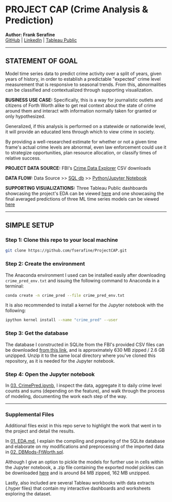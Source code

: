 
# PROJECT CAP (Crime Analysis & Prediction)

**Author: Frank Serafine**  
[GitHub](https://github.com/fserafine) | [LinkedIn](https://www.linkedin.com/in/frankserafine/) | [Tableau Public](https://public.tableau.com/app/profile/frank.serafine)

---

## STATEMENT OF GOAL

Model time series data to predict crime activity over a split of years, given years of history, in order to establish a predictable "expected" crime level measurement that is responsive to seasonal trends. From this, abnormalities can be classified and contextualized through supporting visualization.

**BUSINESS USE CASE:** Specifically, this is a way for journalistic outlets and citizens of Forth Worth alike to get real context about the state of crime around them and interact with information normally taken for granted or only hypothesized.  

Generalized, if this analysis is performed on a statewide or nationwide level, it will provide an educated lens through which to view crime in society.

By providing a well-researched estimate for whether or not a given time frame's actual crime levels are abnormal, even law enforcement could use it to strategize opportunities, plan resource allocation, or classify times of relative success. 

**PROJECT DATA SOURCE:** FBI's [Crime Data Explorer](https://crime-data-explorer.fr.cloud.gov/pages/downloads) CSV downloads

**DATA FLOW:** Data Source >> [SQL db](https://drive.google.com/file/d/1Q7emKSnD8K-WJrrnZW410LEhxlXoYg63/view?usp=sharing) >> [Python/Jupyter Notebook](https://github.com/fserafine/ProjectCAP/blob/main/03.%20CrimePred.ipynb)

**SUPPORTING VISUALIZATIONS:** Three Tableau Public dashboards showcasing the project's EDA can be viewed [here](https://public.tableau.com/app/profile/frank.serafine/viz/ProjectCAP-Ft_WorthCrimeStats3Dashboards/CrimeLevelsDemographics-Ft_Worth) and one showcasing the final averaged predictions of three ML time series models can be viewed [here](https://public.tableau.com/app/profile/frank.serafine/viz/ProjectCAP-MLPredictions/MachineLearningPredictionsvsActual)

---

## SIMPLE SETUP 

### Step 1: Clone this repo to your local machine

```bash
git clone https://github.com/fserafine/ProjectCAP.git
```

### Step 2: Create the environment

The Anaconda environment I used can be installed easily after downloading `crime_pred_env.txt` and issuing the following command to Anaconda in a terminal:

```bash
conda create -n crime_pred --file crime_pred_env.txt
```

It is also recommended to install a kernel for the Jupyter notebook with the following:

```bash
ipython kernel install --name "crime_pred" --user
```
### Step 3: Get the database

The database I constructed in SQLite from the FBI's provided CSV files can be downloaded [from this link](https://drive.google.com/file/d/1Q7emKSnD8K-WJrrnZW410LEhxlXoYg63/view?usp=sharing), and is approximately 630 MB zipped / 2.6 GB unzipped. Unzip it to the same local directory where you've cloned this repository, as it is needed for the Jupyter notebook.

### Step 4: Open the Jupyter notebook

In [03. CrimePred.ipynb](https://github.com/fserafine/ProjectCAP/blob/main/03.%20CrimePred.ipynb), I inspect the data, aggregate it to daily crime level counts and sums (depending on the feature), and walk through the process of modeling, documenting the work each step of the way.

---

### Supplemental Files

Additional files exist in this repo serve to highlight the work that went in to the project and detail the results.

In [01. EDA.md](https://github.com/fserafine/ProjectCAP/blob/main/01.%20EDA.md), I explain the compiling and preparing of the SQLite database and elaborate on my modifications and preprocessing of the imported data in [02. DBMods-FtWorth.sql](https://github.com/fserafine/ProjectCAP/blob/main/02.%20DBMods-FtWorth.sql).

Although I give an option to pickle the models for further use in cells within the Jupyter notebook, a .zip file containing the exported model pickles can be downloaded [here](https://drive.google.com/file/d/1sDOPOZjFILW5OE1am9TLe2-yXcO3G0cF/view?usp=sharing) and is around 84 MB zipped, 162 MB unzipped.

Lastly, also included are several Tableau workbooks with data extracts (.hyper files) that contain my interactive dashboards and worksheets exploring the dataset.